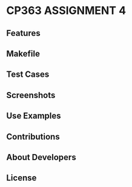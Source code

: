 # CP363 ASSIGNMENT 4

## Features

## Makefile

## Test Cases

## Screenshots

## Use Examples

## Contributions

## About Developers

## License
